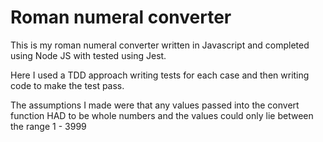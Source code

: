 # Roman numeral converter
This is my roman numeral converter written in Javascript and completed using Node JS with tested using Jest.

Here I used a TDD approach writing tests for each case and then writing code to make the test pass.

The assumptions I made were that any values passed into the convert function HAD to be whole numbers and the values could only lie between the range 1 - 3999
